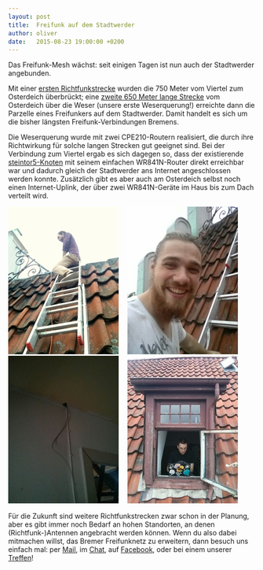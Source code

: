 ```yaml
---
layout: post
title:  Freifunk auf dem Stadtwerder
author: oliver
date:   2015-08-23 19:00:00 +0200
---
```


Das Freifunk-Mesh wächst: seit einigen Tagen ist nun auch der Stadtwerder angebunden.

Mit einer [ersten Richtfunkstrecke](http://bremen.freifunk.net/meshviewer/#!l:c4e984b0d6c2-e894f629786c) wurden die 750 Meter vom Viertel zum Osterdeich überbrückt; eine [zweite 650 Meter lange Strecke](http://bremen.freifunk.net/meshviewer/#!l:c4e984b0a8a4-c4e984b0d802) vom Osterdeich über die Weser (unsere erste Weserquerung!) erreichte dann die Parzelle eines Freifunkers auf dem Stadtwerder. Damit handelt es sich um die bisher längsten Freifunk-Verbindungen Bremens.

Die Weserquerung wurde mit zwei CPE210-Routern realisiert, die durch ihre Richtwirkung für solche langen Strecken gut geeignet sind. Bei der Verbindung zum Viertel ergab es sich dagegen so, dass der existierende [steintor5-Knoten](http://bremen.freifunk.net/meshviewer/#!n:e894f629786c) mit seinem einfachen WR841N-Router direkt erreichbar war und dadurch gleich der Stadtwerder ans Internet angeschlossen werden konnte. Zusätzlich gibt es aber auch am Osterdeich selbst noch einen Internet-Uplink, der über zwei WR841N-Geräte im Haus bis zum Dach verteilt wird.

<img src="/images/osterdeich1.jpeg" style="padding-right: 1em" />
<img src="/images/osterdeich2.jpeg" style="padding-right: 1em" />
<img src="/images/osterdeich3.jpeg" style="padding-right: 1em" />
<img src="/images/osterdeich4.jpeg" style="padding-right: 1em" />

Für die Zukunft sind weitere Richtfunkstrecken zwar schon in der Planung, aber es gibt immer noch Bedarf an hohen Standorten, an denen (Richtfunk-)Antennen angebracht werden können. Wenn du also dabei mitmachen willst, das Bremer Freifunknetz zu erweitern, dann besuch uns einfach mal: per [Mail](mailto:info@bremen.freifunk.net), im [Chat](https://kiwiirc.com/client/irc.hackint.org/ffhb), auf [Facebook](https://www.facebook.com/FreifunkBremen), oder bei einem unserer [Treffen](http://bremen.freifunk.net/kontakt.html)! 
